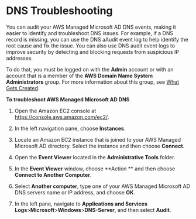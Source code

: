 # DNS Troubleshooting<a name="ms_ad_troubleshooting_dns"></a>

You can audit your AWS Managed Microsoft AD DNS events, making it easier to identify and troubleshoot DNS issues\. For example, if a DNS record is missing, you can use the DNS aAudit event log to help identify the root cause and fix the issue\. You can also use DNS audit event logs to improve security by detecting and blocking requests from suspicious IP addresses\.

To do that, you must be logged on with the **Admin** account or with an account that is a member of the **AWS Domain Name System Administrators** group\. For more information about this group, see [What Gets Created](ms_ad_getting_started_what_gets_created.md)\.

**To troubleshoot AWS Managed Microsoft AD DNS**

1. Open the Amazon EC2 console at [https://console\.aws\.amazon\.com/ec2/](https://console.aws.amazon.com/ec2/)\.

1. In the left navigation pane, choose **Instances**\.

1. Locate an Amazon EC2 instance that is joined to your AWS Managed Microsoft AD directory\. Select the instance and then choose **Connect**\.

1. Open the **Event Viewer** located in the **Administrative Tools** folder\.

1. In the **Event Viewer** window, choose **Action ** and then choose **Connect to Another Computer**\.

1. Select **Another computer**, type one of your AWS Managed Microsoft AD DNS servers name or IP address, and choose **OK**\.

1. In the left pane, navigate to **Applications and Services Logs**>**Microsoft**>**Windows**>**DNS\-Server**, and then select **Audit**\.